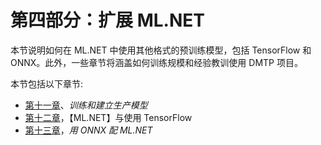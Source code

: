 

# 第四部分：扩展 ML.NET

本节说明如何在 ML.NET 中使用其他格式的预训练模型，包括 TensorFlow 和 ONNX。此外，一些章节将涵盖如何训练规模和经验教训使用 DMTP 项目。

本节包括以下章节:

*   [第十一章](116bbc2d-9659-4d34-9b2b-26593e29f54a.xhtml)、*训练和建立生产模型*
*   [第十二章](049e90c4-05b0-466d-af93-d56df861a843.xhtml)，【ML.NET】与使用 TensorFlow
*   [第十三章](788ee637-ad9b-4ddf-8018-b804d3004404.xhtml)，*用 ONNX 配 ML.NET*